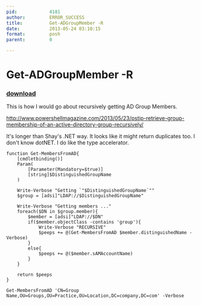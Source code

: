 ```yaml
---
pid:            4181
author:         ERROR_SUCCESS
title:          Get-ADGroupMember -R
date:           2013-05-24 03:10:15
format:         posh
parent:         0

---
```


# Get-ADGroupMember -R

### [download](Scripts\4181.ps1)

This is how I would go about recursively getting AD Group Members.

http://www.powershellmagazine.com/2013/05/23/pstip-retrieve-group-membership-of-an-active-directory-group-recursively/

It's longer than Shay's .NET way. It looks like it might return duplicates too. I don't know dotNET. I do like the type accelerator. 

```posh
function Get-MembersFromAD{
    [cmdletbinding()]
    Param(
        [Parameter(Mandatory=$true)]
        [string]$DistinguishedGroupName
    )

    Write-Verbose "Getting `"$DistinguishedGroupName`""
    $group = [adsi]"LDAP://$DistinguishedGroupName"

    Write-Verbose "Getting members ..."
    foreach($DN in $group.member){        
        $member = [adsi]"LDAP://$DN"
        if($member.objectClass -contains 'group'){
            Write-Verbose "RECURSIVE"
            $peeps += @(Get-MembersFromAD $member.distinguishedName -Verbose)
        }
        else{
            $peeps += @($member.sAMAccountName)
        }
    }

    return $peeps
}

Get-MembersFromAD 'CN=Group Name,OU=Groups,OU=Practice,OU=Location,DC=company,DC=com' -Verbose
```
